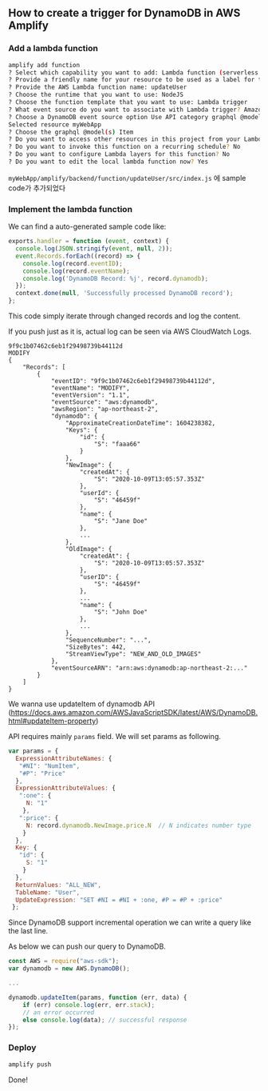 ## How to create a trigger for DynamoDB in AWS Amplify

### Add a lambda function

```bash
amplify add function
? Select which capability you want to add: Lambda function (serverless function)
? Provide a friendly name for your resource to be used as a label for this category in the project: updateUser
? Provide the AWS Lambda function name: updateUser
? Choose the runtime that you want to use: NodeJS
? Choose the function template that you want to use: Lambda trigger
? What event source do you want to associate with Lambda trigger? Amazon DynamoDB Stream
? Choose a DynamoDB event source option Use API category graphql @model backed DynamoDB table(s) in the current Ampl
Selected resource myWebApp
? Choose the graphql @model(s) Item
? Do you want to access other resources in this project from your Lambda function? No
? Do you want to invoke this function on a recurring schedule? No
? Do you want to configure Lambda layers for this function? No
? Do you want to edit the local lambda function now? Yes
```

`myWebApp/amplify/backend/function/updateUser/src/index.js` 에 sample code가 추가되었다

### Implement the lambda function

We can find a auto-generated sample code like:

```javascript
exports.handler = function (event, context) {
  console.log(JSON.stringify(event, null, 2));
  event.Records.forEach((record) => {
    console.log(record.eventID);
    console.log(record.eventName);
    console.log('DynamoDB Record: %j', record.dynamodb);
  });
  context.done(null, 'Successfully processed DynamoDB record');
};
```
This code simply iterate through changed records and log the content.

If you push just as it is, actual log can be seen via AWS CloudWatch Logs.
```
9f9c1b07462c6eb1f29498739b44112d
MODIFY
{
    "Records": [
        {
            "eventID": "9f9c1b07462c6eb1f29498739b44112d",
            "eventName": "MODIFY",
            "eventVersion": "1.1",
            "eventSource": "aws:dynamodb",
            "awsRegion": "ap-northeast-2",
            "dynamodb": {
                "ApproximateCreationDateTime": 1604238382,
                "Keys": {
                    "id": {
                        "S": "faaa66"
                    }
                },
                "NewImage": {
                    "createdAt": {
                        "S": "2020-10-09T13:05:57.353Z"
                    },
                    "userId": {
                        "S": "46459f"
                    },
                    "name": {
                        "S": "Jane Doe"
                    },
                    ...
                },
                "OldImage": {
                    "createdAt": {
                        "S": "2020-10-09T13:05:57.353Z"
                    },
                    "userID": {
                        "S": "46459f"
                    },
                    ...
                    "name": {
                        "S": "John Doe"
                    },
                    ...
                },
                "SequenceNumber": "...",
                "SizeBytes": 442,
                "StreamViewType": "NEW_AND_OLD_IMAGES"
            },
            "eventSourceARN": "arn:aws:dynamodb:ap-northeast-2:..."
        }
    ]
}
```

We wanna use updateItem of dynamodb API (https://docs.aws.amazon.com/AWSJavaScriptSDK/latest/AWS/DynamoDB.html#updateItem-property)

API requires mainly `params` field. We will set params as following.
```javascript
var params = {
  ExpressionAttributeNames: {
   "#NI": "NumItem", 
   "#P": "Price"
  }, 
  ExpressionAttributeValues: {
   ":one": {
     N: "1"
    }, 
   ":price": {
     N: record.dynamodb.NewImage.price.N  // N indicates number type
    }
  }, 
  Key: {
   "id": {
     S: "1"
    }
  }, 
  ReturnValues: "ALL_NEW", 
  TableName: "User", 
  UpdateExpression: "SET #NI = #NI + :one, #P = #P + :price"
 };
```

Since DynamoDB support incremental operation we can write a query like the last line.

As below we can push our query to DynamoDB.
```javascript
const AWS = require("aws-sdk");
var dynamodb = new AWS.DynamoDB();

...

dynamodb.updateItem(params, function (err, data) {
    if (err) console.log(err, err.stack);
    // an error occurred
    else console.log(data); // successful response
});
```

### Deploy

```bash
amplify push
```
Done!
